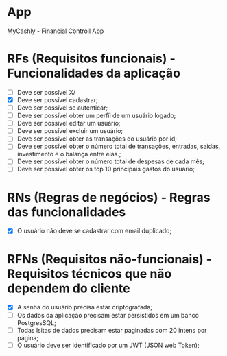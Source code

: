 # App

MyCashly - Financial Controll App

# RFs (Requisitos funcionais) - Funcionalidades da aplicação
- [ ] Deve ser possível X/
- [X] Deve ser possível cadastrar;
- [ ] Deve ser possível se autenticar;
- [ ] Deve ser possível obter um perfíl de um usuário logado;
- [ ] Deve ser possível editar um usuário;
- [ ] Deve ser possível excluir um usuário;
- [ ] Deve ser possível obter as transações do usuário por id;
- [ ] Deve ser possível obter o número total de transações, entradas, saídas, investimento e o balança entre elas.;
- [ ] Deve ser possível obter o número total de despesas de cada mês;
- [ ] Deve ser possível obter os top 10 principais gastos do usuário;

# RNs (Regras de negócios) - Regras das funcionalidades
- [X] O usuário não deve se cadastrar com email duplicado;

# RFNs (Requisitos não-funcionais) - Requisitos técnicos que não dependem do cliente
- [X] A senha do usuário precisa estar criptografada;
- [ ] Os dados da aplicação precisam estar persistidos em um banco PostgresSQL;
- [ ] Todas lsitas de dados precisam estar paginadas com 20 intens por página;
- [ ] O usuário deve ser identificado por um JWT (JSON web Token);
